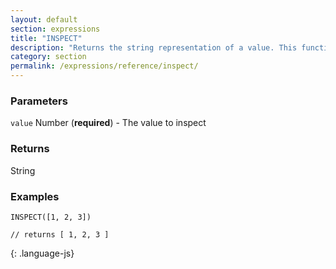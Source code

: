 ```yaml
---
layout: default
section: expressions
title: "INSPECT"
description: "Returns the string representation of a value. This function is useful for troubleshooting expressions."
category: section
permalink: /expressions/reference/inspect/
---
```


### Parameters

`value` Number (__required__) - The value to inspect

### Returns

String

### Examples

~~~
INSPECT([1, 2, 3])

// returns [ 1, 2, 3 ]
~~~
{: .language-js}